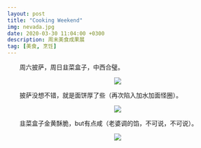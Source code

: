 ```yaml
---
layout: post
title: "Cooking Weekend"
img: nevada.jpg 
date: 2020-03-30 11:04:00 +0300
description: 周末美食成果展 
tag: [美食, 烹饪]
---
```

<p style="text-indent:2em">周六披萨，周日韭菜盒子，中西合璧。</p>
<div align="center">
	<img src="https://wangzhi107.github.io/assets/img/Pizza_1.jpg"/>
</div>
<p style="text-indent:2em">披萨没想不错，就是面饼厚了些（再次陷入加水加面怪圈）。</p>
<div align="center">
	<img src="https://wangzhi107.github.io/assets/img/Pizza_0.jpg"/>
</div>
<p style="text-indent:2em">韭菜盒子金黄酥脆，but有点咸（老婆调的馅，不可说，不可说）。</p>
<div align="center">
	<img src="https://wangzhi107.github.io/assets/img/Leekbox.jpg"/>
</div>
